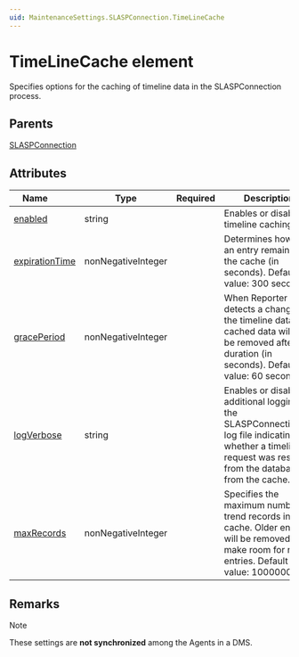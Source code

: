 ```yaml
---
uid: MaintenanceSettings.SLASPConnection.TimeLineCache
---
```


# TimeLineCache element

Specifies options for the caching of timeline data in the SLASPConnection process.

## Parents

[SLASPConnection](xref:MaintenanceSettings.SLASPConnection)

## Attributes

| Name&#160;&#160;&#160;&#160;&#160;&#160;&#160;&#160; | Type | Required | Description |
| --- | --- | --- | --- |
| [enabled](xref:MaintenanceSettings.SLASPConnection.TimeLineCache-enabled) | string |  | Enables or disables timeline caching. |
| [expirationTime](xref:MaintenanceSettings.SLASPConnection.TimeLineCache-expirationTime) | nonNegativeInteger |  | Determines how long an entry remains in the cache (in seconds). Default value: 300 seconds.|
| [gracePeriod](xref:MaintenanceSettings.SLASPConnection.TimeLineCache-gracePeriod) | nonNegativeInteger |  | When Reporter detects a change in the timeline data, the cached data will still be removed after this duration (in seconds). Default value: 60 seconds.|
| [logVerbose](xref:MaintenanceSettings.SLASPConnection.TimeLineCache-logVerbose) | string |  | Enables or disables additional logging in the SLASPConnection.txt log file indicating whether a timeline request was resolved from the database or from the cache. |
| [maxRecords](xref:MaintenanceSettings.SLASPConnection.TimeLineCache-maxRecords) | nonNegativeInteger |  | Specifies the maximum number of trend records in the cache. Older entries will be removed to make room for new entries. Default value: 1000000. |

## Remarks

> [!NOTE]
> These settings are **not synchronized** among the Agents in a DMS.
